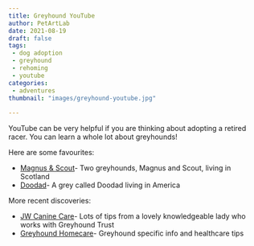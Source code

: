 ```yaml
---
title: Greyhound YouTube
author: PetArtLab
date: 2021-08-19
draft: false
tags:
 - dog adoption
 - greyhound
 - rehoming
 - youtube
categories:
 - adventures
thumbnail: "images/greyhound-youtube.jpg"
 
---
```

 
YouTube can be very helpful if you are thinking about adopting a retired racer. You can learn a whole lot about greyhounds!

Here are some favourites:

* [Magnus & Scout](https://www.youtube.com/user/degsgunn)- Two greyhounds, Magnus and Scout, living in Scotland
* [Doodad](https://www.youtube.com/user/sixten3/search?query=doodad)- A grey called Doodad living in America

More recent discoveries:

* [JW Canine Care](https://www.youtube.com/channel/UChKfmON9aLkbEymh0-ivWuQ)- Lots of tips from a lovely knowledgeable lady who works with Greyhound Trust 
* [Greyhound Homecare](https://www.youtube.com/channel/UCrw8Bd6px1vkNGzE9mMuaig)- Greyhound specific info and healthcare tips
